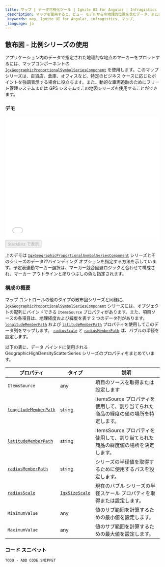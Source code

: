 ```yaml
---
title: マップ | データ可視化ツール | Ignite UI for Angular | Infragistics
_description: マップを使用すると、ビュー モデルからの地理的位置を含むデータ、またはシェープ ファイルから地理的画像マップにロードされた地理空間データを表示できます。
_keywords: map, Ignite UI for Angular, infragistics, マップ,
_language: ja
---
```


## 散布図 - 比例シリーズの使用

アプリケーション内のデータで指定された地理的な地点のマーカーをプロットするには、マップコンポーネントの [`IgxGeographicProportionalSymbolSeriesComponent`](/components/map_geographic_scatter_proportional_series.html) を使用します。このマップ シリーズは、百貨店、倉庫、オフィスなど、特定のビジネス ケースに応じたポイントを強調表示する場合に役立ちます。また、動的な車両追跡のためにフリート管理システムまたは GPS システムでこの地図シリーズを使用することができます。

### デモ

<div class="sample-container loading" style="height: 400px">
    <iframe id="geo-map-type-scatter-bubble-series-iframe" src='{environment:demosBaseUrl}/maps/geo-map-type-scatter-bubble-series' width="100%" height="100%" seamless frameBorder="0" onload="onXPlatSampleIframeContentLoaded(this);"></iframe>
</div>
<div>
    <button data-localize="stackblitz" disabled class="stackblitz-btn"   data-iframe-id="geo-map-type-scatter-bubble-series-iframe" data-demos-base-url="{environment:demosBaseUrl}">StackBlitz で表示
    </button>
</div>

<div class="divider--half"></div>

上のデモは [`IgxGeographicProportionalSymbolSeriesComponent`](/components/map_geographic_scatter_proportional_series.html) シリーズとそのシリーズのデータ??バインディング オプションを指定する方法を示しています。予定表連動マーカー選択は、マーカー競合回避ロジックと合わせて構成され、マーカー アウトラインと塗りつぶしの色も指定されます。

### 構成の概要

マップ コントロールの他のタイプの散布図シリーズと同様に、[`IgxGeographicProportionalSymbolSeriesComponent`](/components/map_geographic_scatter_proportional_series.html) シリーズには、オブジェクトの配列にバインドできる `ItemsSource` プロパティがあります。また、項目ソースの各項目は、地理経度および緯度を表す 2 つのデータ列があります。[`longitudeMemberPath`](/components/map_geographic_scatter_proportional_series.html) および [`latitudeMemberPath`](/components/map_geographic_scatter_proportional_series.html) プロパティを使用してこのデータ列をマップします。  [`radiusScale`](/components/map_geographic_scatter_proportional_series.html) と [`radiusMemberPath`](/components/map_geographic_scatter_proportional_series.html) は、バブルの半径を設定します。

以下の表に、データ バインドに使用される GeographicHighDensityScatterSeries シリーズのプロパティをまとめています。

| プロパティ                                                                                                                                    | タイプ                                                                         | 説明                                              |
| ---------------------------------------------------------------------------------------------------------------------------------------- | --------------------------------------------------------------------------- | ----------------------------------------------- |
| `ItemsSource`                                                                                                                            | any                                                                         | 項目のソースを取得または設定します                               |
| [`longitudeMemberPath`](/components/map_geographic_scatter_proportional_series.html) | string                                                                      | ItemsSource プロパティを使用して、割り当てられた商品の経度の値の場所を特定します。 |
| [`latitudeMemberPath`](/components/map_geographic_scatter_proportional_series.html)   | string                                                                      | ItemsSource プロパティを使用して、割り当てられた商品の緯度値の場所を決定します。  |
| [`radiusMemberPath`](/components/map_geographic_scatter_proportional_series.html)       | string                                                                      | シリーズの半径値を取得するために使用するパスを設定します。                   |
| [`radiusScale`](/components/map_geographic_scatter_proportional_series.html)                 | [`IgxSizeScale`](/components/map_geographic_scatter_proportional_series.html) | 現在のバブル シリーズの半径スケール プロパティを取得または設定します。            |
| `MinimumValue`                                                                                                                           | any                                                                         | 値のサブ範囲を計算するための最小値を設定します。                        |
| `MaximumValue`                                                                                                                           | any                                                                         | 値のサブ範囲を計算するための最大値を設定します。                        |

### コード スニペット

<!--Angular -->

```html
TODO - ADD CODE SNIPPET
```
